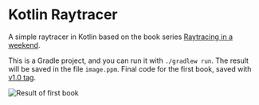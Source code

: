 # Kotlin Raytracer
A simple raytracer in Kotlin based on the book series
[Raytracing in a weekend](https://raytracing.github.io/).

This is a Gradle project, and you can run it with `./gradlew run`.
The result will be saved in the file `image.ppm`.
Final code for the first book, saved with
[v1.0 tag](https://github.com/mohaqeq/kotlin-raytracer/releases/tag/v1.0).

![Result of first book](/Users/hamidreza.mohaqeq/Documents/Personal/Projects/ray-tracer-in-one-weekend/kotlin-raytracer/src/main/kotlin/FirstBookFinalScene.png)